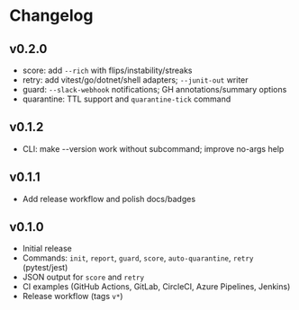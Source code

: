 # Changelog

## v0.2.0
- score: add `--rich` with flips/instability/streaks
- retry: add vitest/go/dotnet/shell adapters; `--junit-out` writer
- guard: `--slack-webhook` notifications; GH annotations/summary options
- quarantine: TTL support and `quarantine-tick` command

## v0.1.2
- CLI: make --version work without subcommand; improve no-args help

## v0.1.1
- Add release workflow and polish docs/badges

## v0.1.0
- Initial release
- Commands: `init`, `report`, `guard`, `score`, `auto-quarantine`, `retry` (pytest/jest)
- JSON output for `score` and `retry`
- CI examples (GitHub Actions, GitLab, CircleCI, Azure Pipelines, Jenkins)
- Release workflow (tags `v*`)
